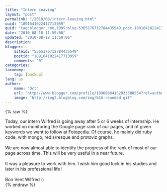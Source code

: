 ```yaml
---
title: "Intern Leaving"
layout: "post"
permalink: "/2010/08/intern-leaving.html"
uuid: "1891641022417713959"
guid: "tag:blogger.com,1999:blog-5365176712784435549.post-1891641022417713959"
date: "2010-08-18 11:59:00"
updated: "2010-08-18 11:59:06"
description: 
blogger:
    siteid: "5365176712784435549"
    postid: "1891641022417713959"
    comments: "0"
categories: 
taxonomy:
    tag: [backup]
lang: us
author: 
    name: "Oct"
    url: "http://www.blogger.com/profile/10969884152933508554?rel=author"
    image: "http://img2.blogblog.com/img/b16-rounded.gif"
---
```


{% raw %}
<div class="css-full-post-content js-full-post-content">
Today, our intern Wilfred is going away after 5 or 6 weeks of internship. He worked on monitoring the Google page rank of our pages, and of given keywords we want to follow at Fotopedia. Of course, he mainly did ruby code, with mongo, redis/resque and protoviz graphs. <br />
<br />
We are now almost able to identify the progress of the rank of most of our page across time. This will be very useful in a near future.<br />
<br />
It was a pleasure to work with him. I wish him good luck in his studies and later in his professional life !<br />
<br />
Bon Vent Wilfred :)
</div>
{% endraw %}